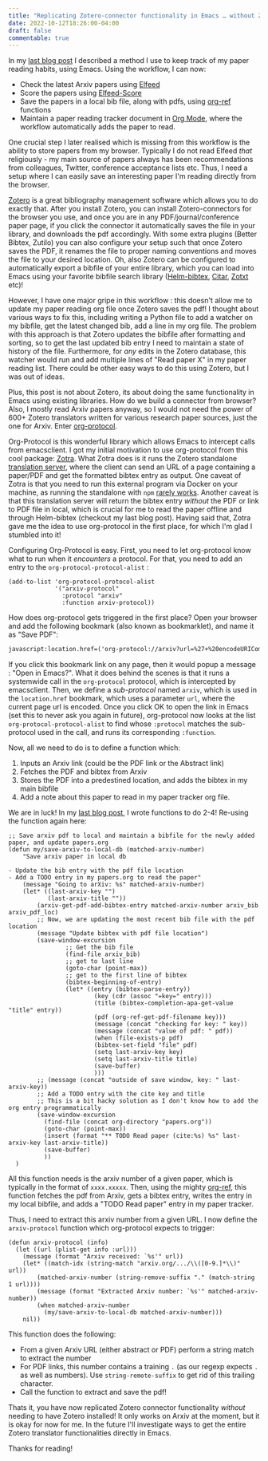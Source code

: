```yaml
---
title: "Replicating Zotero-connector functionality in Emacs … without Zotero!"
date: 2022-10-12T18:26:00-04:00
draft: false
commentable: true
---
```


In my [last blog post](/post/emacs_research_workflow/) I described a method I use to keep track of my paper reading habits, using Emacs. Using the workflow, I can now:

-   Check the latest Arxiv papers using [Elfeed](https://github.com/skeeto/elfeed)
-   Score the papers using [Elfeed-Score](https://github.com/sp1ff/elfeed-score)
-   Save the papers in a local bib file, along with pdfs, using [org-ref](https://github.com/jkitchin/org-ref) functions
-   Maintain a paper reading tracker document in [Org Mode](https://orgmode.org/), where the workflow automatically adds the paper to read.

One crucial step I later realised which is missing from this workflow is the ability to store papers from my browser. Typically I do not read Elfeed _that_ religiously - my main source of papers always has been recommendations from colleagues, Twitter, conference acceptance lists etc. Thus, I need a setup where I can easily save an interesting paper I'm reading directly from the browser.

[Zotero](https://www.zotero.org/) is a great bibliography management software which allows you to do exactly that. After you install Zotero, you can install Zotero-connectors for the browser you use, and once you are in any PDF/journal/conference paper page, if you click the connector it automatically saves the file in your library, and downloads the pdf accordingly. With some extra plugins (Better Bibtex, Zutilo) you can also configure your setup such that once Zotero saves the PDF, it renames the file to proper naming conventions and moves the file to your desired location. Oh, also Zotero can be configured to automatically export a bibfile of your entire library, which you can load into Emacs using your favorite bibfile search library ([Helm-bibtex](https://rgoswami.me/posts/org-note-workflow/), [Citar](https://emacsconf.org/2021/talks/research/), [Zotxt](https://irreal.org/blog/?p=5771) etc)!

However, I have one major gripe in this workflow : this doesn't allow me to update my paper reading org file once Zotero saves the pdf! I thought about various ways to fix this, including writing a Python file to add a watcher on my bibfile, get the latest changed bib, add a line in my org file. The problem with this approach is that Zotero updates the bibfile after formatting and sorting, so to get the last updated bib entry I need to maintain a state of history of the file. Furthermore, for _any_ edits in the Zotero database, this watcher would run and add multiple lines of "Read paper X" in my paper reading list. There could be other easy ways to do this using Zotero, but I was out of ideas.

Plus, this post is not about Zotero, its about doing the same functionality in Emacs using existing libraries. How do we build a connector from browser? Also, I mostly read Arxiv papers anyway, so I would not need the power of 600+ Zotero translators written for various research paper sources, just the one for Arxiv. Enter [org-protocol](https://orgmode.org/worg/org-contrib/org-protocol.html).

Org-Protocol is this wonderful library which allows Emacs to intercept calls from emacsclient. I got my initial motivation to use org-protocol from this cool package: [Zotra](https://github.com/mpedramfar/zotra). What Zotra does is it runs the Zotero standalone [translation server](https://github.com/zotero/translation-server/), where the client can send an URL of a page containing a paper/PDF and get the formatted bibtex entry as output. One caveat of Zotra is that you need to run this external program via Docker on your machine, as running the standalone with `npm` [rarely works](https://github.com/zotero/translation-server/issues/139). Another caveat is that this translation server will return the bibtex entry _without_ the PDF or link to PDF file in local, which is crucial for me to read the paper offline and through Helm-bibtex (checkout my last blog post). Having said that, Zotra gave me the idea to use org-protocol in the first place, for which I'm glad I stumbled into it!

Configuring Org-Protocol is easy. First, you need to let org-protocol know what to run when it _encounters_ a protocol. For that, you need to add an entry to the `org-protocol-protocol-alist` :

```elisp
(add-to-list 'org-protocol-protocol-alist
             '("arxiv-protocol"
               :protocol "arxiv"
               :function arxiv-protocol))
```

How does org-protocol gets triggered in the first place? Open your browser and add the following bookmark (also known as bookmarklet), and name it as "Save PDF":

```html
javascript:location.href=('org-protocol://arxiv?url=%27+%20encodeURIComponent(location.href)).replace(/%27/gi,%22%27%22)
```

If you click this bookmark link on any page, then it would popup a message : "Open in Emacs?". What it does behind the scenes is that it runs a systemwide call in the `org-protocol` protocol, which is intercepted by emacsclient. Then, we define a _sub-protocol_ named `arxiv`, which is used in the `location.href` bookmark, which uses a parameter `url`, where the current page url is encoded. Once you click OK to open the link in Emacs (set this to never ask you again in future), org-protocol now looks at the list `org-protocol-protocol-alist` to find whose `:protocol` matches the sub-protocol used in the call, and runs its corresponding `:function`.

Now, all we need to do is to define a function which:

1.  Inputs an Arxiv link (could be the PDF link or the Abstract link)
2.  Fetches the PDF and bibtex from Arxiv
3.  Stores the PDF into a predestined location, and adds the bibtex in my main bibfile
4.  Add a note about this paper to read in my paper tracker org file.

We are in luck! In my [last blog post](/post/emacs_research_workflow/), I wrote functions to do 2-4! Re-using the function again here:

```elisp
;; Save arxiv pdf to local and maintain a bibfile for the newly added paper, and update papers.org
(defun my/save-arxiv-to-local-db (matched-arxiv-number)
    "Save arxiv paper in local db

- Update the bib entry with the pdf file location
- Add a TODO entry in my papers.org to read the paper"
    (message "Going to arXiv: %s" matched-arxiv-number)
    (let* ((last-arxiv-key "")
           (last-arxiv-title ""))
        (arxiv-get-pdf-add-bibtex-entry matched-arxiv-number arxiv_bib arxiv_pdf_loc)
        ;; Now, we are updating the most recent bib file with the pdf location
        (message "Update bibtex with pdf file location")
        (save-window-excursion
                ;; Get the bib file
                (find-file arxiv_bib)
                ;; get to last line
                (goto-char (point-max))
                ;; get to the first line of bibtex
                (bibtex-beginning-of-entry)
                (let* ((entry (bibtex-parse-entry))
                        (key (cdr (assoc "=key=" entry)))
                        (title (bibtex-completion-apa-get-value "title" entry))
                        (pdf (org-ref-get-pdf-filename key)))
                        (message (concat "checking for key: " key))
                        (message (concat "value of pdf: " pdf))
                        (when (file-exists-p pdf)
                        (bibtex-set-field "file" pdf)
                        (setq last-arxiv-key key)
                        (setq last-arxiv-title title)
                        (save-buffer)
                        )))
        ;; (message (concat "outside of save window, key: " last-arxiv-key))
        ;; Add a TODO entry with the cite key and title
        ;; This is a bit hacky solution as I don't know how to add the org entry programmatically
        (save-window-excursion
          (find-file (concat org-directory "papers.org"))
          (goto-char (point-max))
          (insert (format "** TODO Read paper (cite:%s) %s" last-arxiv-key last-arxiv-title))
          (save-buffer)
          ))
  )
```

All this function needs is the arxiv number of a given paper, which is typically in the format of `xxxx.xxxxx`. Then, using the mighty [org-ref](https://github.com/jkitchin/org-ref), this function fetches the pdf from Arxiv, gets a bibtex entry, writes the entry in my local bibfile, and adds a "TODO Read paper" entry in my paper tracker.

Thus, I need to extract this arxiv number from a given URL. I now define the `arxiv-protocol` function which org-protocol expects to trigger:

```elisp
(defun arxiv-protocol (info)
  (let ((url (plist-get info :url)))
    (message (format "Arxiv received: `%s'" url))
    (let* ((match-idx (string-match "arxiv.org/.../\\([0-9.]*\\)" url))
        (matched-arxiv-number (string-remove-suffix "." (match-string 1 url))))
        (message (format "Extracted Arxiv number: `%s'" matched-arxiv-number))
        (when matched-arxiv-number
          (my/save-arxiv-to-local-db matched-arxiv-number)))
    nil))
```

This function does the following:

-   From a given Arxiv URL (either abstract or PDF) perform a string match to extract the number
-   For PDF links, this number contains a training `.` (as our regexp expects `.` as well as numbers). Use `string-remote-suffix` to get rid of this trailing character.
-   Call the function to extract and save the pdf!

Thats it, you have now replicated Zotero connector functionality _without_ needing to have Zotero installed! It only works on Arxiv at the moment, but it is okay for now for me. In the future I'll investigate ways to get the entire Zotero translator functionalities directly in Emacs.

Thanks for reading!
